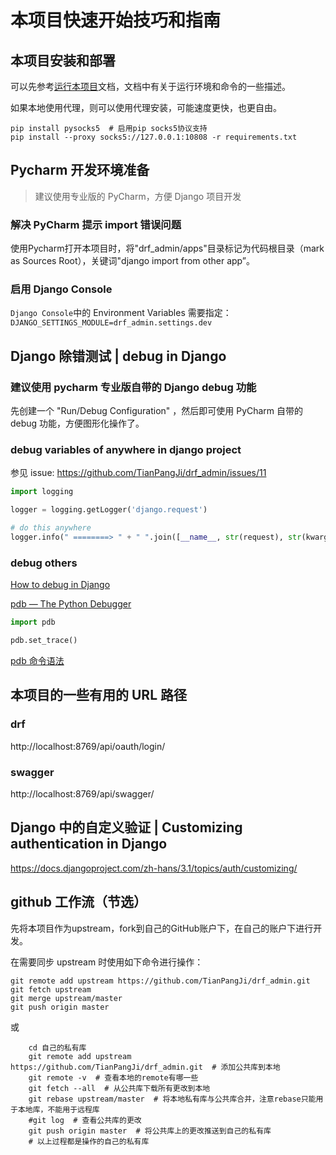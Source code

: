 # 本项目快速开始技巧和指南

## 本项目安装和部署

可以先参考[运行本项目](run_drf.md)文档，文档中有关于运行环境和命令的一些描述。

如果本地使用代理，则可以使用代理安装，可能速度更快，也更自由。

```shell
pip install pysocks5  # 启用pip socks5协议支持
pip install --proxy socks5://127.0.0.1:10808 -r requirements.txt
```

## Pycharm 开发环境准备

> 建议使用专业版的 PyCharm，方便 Django 项目开发

### 解决 PyCharm 提示 import 错误问题

使用Pycharm打开本项目时，将"drf_admin/apps"目录标记为代码根目录（mark as Sources Root），关键词"django import from other app”。

### 启用 Django Console

`Django Console`中的 Environment Variables 需要指定：`DJANGO_SETTINGS_MODULE=drf_admin.settings.dev`

## Django 除错测试 | debug in Django

### 建议使用 pycharm 专业版自带的 Django debug 功能

先创建一个 "Run/Debug Configuration" ，然后即可使用 PyCharm 自带的 debug 功能，方便图形化操作了。

### debug variables of anywhere in django project

参见 issue: https://github.com/TianPangJi/drf_admin/issues/11

```python
import logging

logger = logging.getLogger('django.request')

# do this anywhere
logger.info(" ========> " + " ".join([__name__, str(request), str(kwargs)]))
```

### debug others

[How to debug in Django](https://stackoverflow.com/questions/1118183/how-to-debug-in-django-the-good-way)

[pdb — The Python Debugger](https://docs.python.org/3/library/pdb.html)

```python
import pdb

pdb.set_trace()
```

[pdb 命令语法](https://docs.python.org/3/library/pdb.html#debugger-commands)

## 本项目的一些有用的 URL 路径

### drf

http://localhost:8769/api/oauth/login/

### swagger

http://localhost:8769/api/swagger/

## Django 中的自定义验证 | Customizing authentication in Django

https://docs.djangoproject.com/zh-hans/3.1/topics/auth/customizing/

## github 工作流（节选）

先将本项目作为upstream，fork到自己的GitHub账户下，在自己的账户下进行开发。

在需要同步 upstream 时使用如下命令进行操作：

```shell
git remote add upstream https://github.com/TianPangJi/drf_admin.git
git fetch upstream
git merge upstream/master
git push origin master
```

或

```shell
    cd 自己的私有库
    git remote add upstream https://github.com/TianPangJi/drf_admin.git  # 添加公共库到本地
    git remote -v  # 查看本地的remote有哪一些
    git fetch --all  # 从公共库下载所有更改到本地
    git rebase upstream/master  # 将本地私有库与公共库合并，注意rebase只能用于本地库，不能用于远程库
    #git log  # 查看公共库的更改
    git push origin master  # 将公共库上的更改推送到自己的私有库
    # 以上过程都是操作的自己的私有库
```
